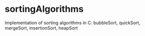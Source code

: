 # sortingAlgorithms
Implementation of sorting algorithms in C: bubbleSort, quickSort, mergeSort, insertionSort, heapSort
